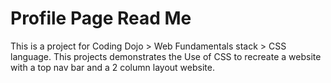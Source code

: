 # Profile Page Read Me

This is a project for Coding Dojo > Web Fundamentals stack > CSS language.
This projects demonstrates the Use of CSS to recreate a website with a top nav bar and a 2 column layout website.